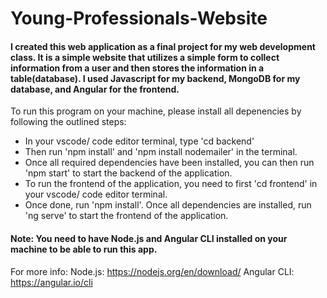 # Young-Professionals-Website

#### I created this web application as a final project for my web development class. It is a simple website that utilizes a simple form to collect information from a user and then stores the information in a table(database). I used Javascript for my backend, MongoDB for my database, and Angular for the frontend. 

To run this program on your machine, please install all depenencies by following the outlined steps:

- In your vscode/ code editor terminal, type 'cd backend'
- Then run 'npm install' and 'npm install nodemailer' in the terminal. 
- Once all required dependencies have been installed, you can then run 'npm start' to start the backend of the application.
- To run the frontend of the application, you need to first 'cd frontend' in your vscode/ code editor terminal.
- Once done, run 'npm install'.
Once all dependencies are installed, run 'ng serve' to start the frontend of the application. 

#### Note: You need to have Node.js and Angular CLI installed on your machine to be able to run this app. 
For more info: 
Node.js: https://nodejs.org/en/download/
Angular CLI: https://angular.io/cli
